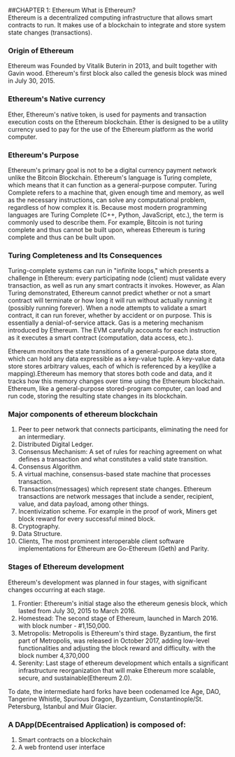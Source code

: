 ##CHAPTER 1:  Ethereum
What is Ethereum? </br>
Ethereum is a decentralized computing infrastructure that allows smart contracts to run. It makes use of a blockchain to integrate and store system state changes (transactions).

### Origin of Ethereum
Ethereum was Founded by Vitalik Buterin in 2013, and built together with Gavin wood.
Ethereum's first block also called the genesis block was mined in July 30, 2015.

### Ethereum's Native currency
Ether, Ethereum's native token, is used for payments and transaction execution costs on the Ethereum blockchain. Ether is designed to be a utility currency used to pay for the use of the Ethereum platform as the world computer. 


### Ethereum's Purpose
Ethereum's primary goal is not to be a digital currency payment network unlike the Bitcoin Blockchain. 
Ethereum's language is Turing complete, which means that it can function as a general-purpose computer.
Turing Complete refers to a machine that, given enough time and memory, as well as the necessary instructions, can solve any computational problem, regardless of how complex it is. Because most modern programming languages are Turing Complete (C++, Python, JavaScript, etc.), the term is commonly used to describe them. For example, Bitcoin is not turing complete and thus cannot be built upon, whereas Ethereum is turing complete and thus can be built upon.


### Turing Completeness and Its Consequences
Turing-complete systems can run in "infinite loops," which presents a challenge in Ethereum: every participating node (client) must validate every transaction, as well as run any smart contracts it invokes. However, as Alan Turing demonstrated, Ethereum cannot predict whether or not a smart contract will terminate or how long it will run without actually running it (possibly running forever). When a node attempts to validate a smart contract, it can run forever, whether by accident or on purpose. This is essentially a denial-of-service attack. 
Gas is a metering mechanism introduced by Ethereum. The EVM carefully accounts for each instruction as it executes a smart contract (computation, data access, etc.).


Ethereum monitors the state transitions of a general-purpose data store, which can hold any data expressible as a key-value tuple. A key-value data store stores arbitrary values, each of which is referenced by a key(like a mapping).Ethereum has memory that stores both code and data, and it tracks how this memory changes over time using the Ethereum blockchain. Ethereum, like a general-purpose stored-program computer, can load and run code, storing the resulting state changes in its blockchain.


### Major components of ethereum blockchain
1. Peer to peer network that connects participants, eliminating the need for an intermediary.
2. Distributed Digital Ledger.
3. Consensus Mechanism: A set of rules for reaching agreement on what defines a transaction and what constitutes a valid state transition.
4. Consensus Algorithm.
5. A virtual machine, consensus-based state machine that processes transaction.
6. Transactions(messages) which represent state changes. Ethereum transactions are network messages that include a sender, recipient, value, and data payload, among other things.
7. Incentivization scheme. For example in the proof of work, Miners get block reward for every successful mined block.
8. Cryptography.
9. Data Structure.
10. Clients, The most prominent interoperable client software implementations for Ethereum are Go-Ethereum (Geth) and Parity.


### Stages of Ethereum development
Ethereum's development was planned in four stages, with significant changes occurring at each stage.
1. Frontier: Ethereum's initial stage also the ethereum genesis block, which lasted from July 30, 2015 to March 2016. 
2. Homestead: The second stage of Ethereum, launched in March 2016. with block number - #1,150,000.
3. Metropolis: Metropolis is Ethereum's third stage. Byzantium, the first part of Metropolis, was released in October 2017, adding low-level functionalities and adjusting the block reward and difficulty. with the block number 4,370,000
4. Serenity: Last stage of ethereum development which entails a significant infrastructure reorganization that will make Ethereum more scalable, secure, and sustainable(Ethereum 2.0).

To date, the intermediate hard forks have been codenamed Ice Age, DAO, Tangerine Whistle, Spurious Dragon, Byzantium, Constantinople/St. Petersburg, Istanbul and Muir Glacier.


### A DApp(DEcentraised Application) is composed of:
 1. Smart contracts on a blockchain
 2. A web frontend user interface

